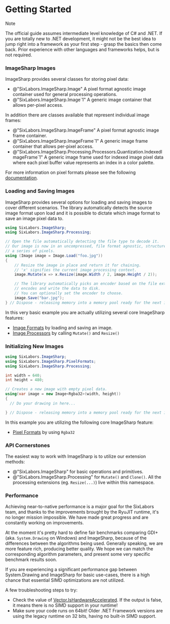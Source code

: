 # Getting Started

>[!NOTE]
>The official guide assumes intermediate level knowledge of C# and .NET. If you are totally new to .NET development, it might not be the best idea to jump right into a framework as your first step - grasp the basics then come back. Prior experience with other languages and frameworks helps, but is not required.

### ImageSharp Images

ImageSharp provides several classes for storing pixel data:

- @"SixLabors.ImageSharp.Image" A pixel format agnostic image container used for general processing operations.
- @"SixLabors.ImageSharp.Image`1" A generic image container that allows per-pixel access.

In addition there are classes available that represent individual image frames:

- @"SixLabors.ImageSharp.ImageFrame" A pixel format agnostic image frame container.
- @"SixLabors.ImageSharp.ImageFrame`1" A generic image frame container that allows per-pixel access.
- @"SixLabors.ImageSharp.Processing.Processors.Quantization.IndexedImageFrame`1" A generic image frame used for indexed image pixel data where each pixel buffer value represents an index in a color palette.

For more information on pixel formats please see the following [documentation](pixelformats.md).

### Loading and Saving Images

ImageSharp provides several options for loading and saving images to cover different scenarios. The library automatically detects the source image format upon load and it is possible to dictate which image format to save an image pixel data to.  

```c#
using SixLabors.ImageSharp;
using SixLabors.ImageSharp.Processing;

// Open the file automatically detecting the file type to decode it.
// Our image is now in an uncompressed, file format agnostic, structure in-memory as
// a series of pixels.
using (Image image = Image.Load("foo.jpg")) 
{
    // Resize the image in place and return it for chaining.
    // 'x' signifies the current image processing context.
    image.Mutate(x => x.Resize(image.Width / 2, image.Height / 2)); 

    // The library automatically picks an encoder based on the file extension then
    // encodes and write the data to disk.
    // You can optionally set the encoder to choose.
    image.Save("bar.jpg"); 
} // Dispose - releasing memory into a memory pool ready for the next image you wish to process.
```

In this very basic example you are actually utilizing several core ImageSharp features:
- [Image Formats](imageformats.md) by loading and saving an image.
- [Image Processors](processing.md) by calling `Mutate()` and `Resize()`

### Initializing New Images

```c#
using SixLabors.ImageSharp;
using SixLabors.ImageSharp.PixelFormats;
using SixLabors.ImageSharp.Processing;

int width = 640;
int height = 480;

// Creates a new image with empty pixel data. 
using(var image = new Image<Rgba32>(width, height)) 
{
  // Do your drawing in here...

} // Dispose - releasing memory into a memory pool ready for the next image you wish to process.
```
In this example you are utilizing the following core ImageSharp feature:
- [Pixel Formats](pixelformats.md) by using `Rgba32`

### API Cornerstones
The easiest way to work with ImageSharp is to utilize our extension methods:
- @"SixLabors.ImageSharp" for basic operations and primitives.
- @"SixLabors.ImageSharp.Processing" for `Mutate()` and `Clone()`. All the processing extensions (eg. `Resize(...)`) live within this namespace. 

### Performance
Achieving near-to-native performance is a major goal for the SixLabors team, and thanks to the improvements brought by the RyuJIT runtime, it's no longer mission impossible. We have made great progress and are constantly working on improvements.

At the moment it's pretty hard to define fair benchmarks comparing GDI+ (aka. `System.Drawing` on Windows) and ImageSharp, because of the differences between the algorithms being used. Generally speaking, we are more feature rich, producing better quality. We hope we can match the corresponding algorithm parameters, and present some very specific benchmark results soon.

If you are experiencing a significant performance gap between System.Drawing and ImageSharp for basic use-cases, there is a high chance that essential SIMD optimizations are not utilized. 

A few troubleshooting steps to try:

- Check the value of [Vector.IsHardwareAccelerated](https://docs.microsoft.com/en-us/dotnet/api/system.numerics.vector.ishardwareaccelerated?view=netcore-2.1&viewFallbackFrom=netstandard-2.0#System_Numerics_Vector_IsHardwareAccelerated). If the output is false, it means there is no SIMD support in your runtime!
- Make sure your code runs on 64bit! Older .NET Framework versions are using the legacy runtime on 32 bits, having no built-in SIMD support.
